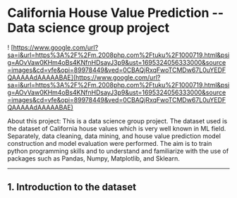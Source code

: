# California House Value Prediction -- Data science group project

! [https://www.google.com/url?sa=i&url=https%3A%2F%2Fm.2008php.com%2Ftuku%2F1000719.html&psig=AOvVaw0KHm4oBs4KNfnHDsayJ3p9&ust=1695324056333000&source=images&cd=vfe&opi=89978449&ved=0CBAQjRxqFwoTCMDw67L0uYEDFQAAAAAdAAAAABAE](https://www.google.com/url?sa=i&url=https%3A%2F%2Fm.2008php.com%2Ftuku%2F1000719.html&psig=AOvVaw0KHm4oBs4KNfnHDsayJ3p9&ust=1695324056333000&source=images&cd=vfe&opi=89978449&ved=0CBAQjRxqFwoTCMDw67L0uYEDFQAAAAAdAAAAABAE)

About this project:
This is a data science group project. The dataset used is the dataset of California house values which is very well known in ML field. Separately, data cleaning, data mining, and house value prediction model construction and model evaluation were performed. The aim is to train python programming skills and to understand and familiarize with the use of packages such as Pandas, Numpy, Matplotlib, and Sklearn.

---

## 1. Introduction to the dataset
